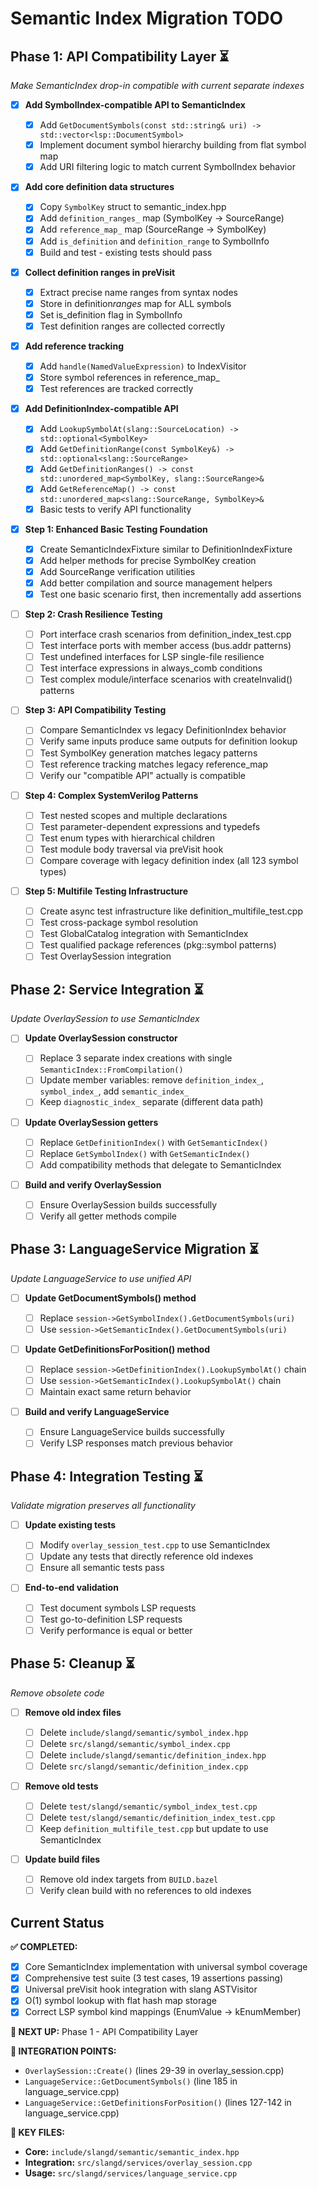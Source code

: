 # Semantic Index Migration TODO

## Phase 1: API Compatibility Layer ⏳

_Make SemanticIndex drop-in compatible with current separate indexes_

- [x] **Add SymbolIndex-compatible API to SemanticIndex**

  - [x] Add `GetDocumentSymbols(const std::string& uri) -> std::vector<lsp::DocumentSymbol>`
  - [x] Implement document symbol hierarchy building from flat symbol map
  - [x] Add URI filtering logic to match current SymbolIndex behavior

- [x] **Add core definition data structures**

  - [x] Copy `SymbolKey` struct to semantic_index.hpp
  - [x] Add `definition_ranges_` map (SymbolKey -> SourceRange)
  - [x] Add `reference_map_` map (SourceRange -> SymbolKey)
  - [x] Add `is_definition` and `definition_range` to SymbolInfo
  - [x] Build and test - existing tests should pass

- [x] **Collect definition ranges in preVisit**

  - [x] Extract precise name ranges from syntax nodes
  - [x] Store in definition*ranges* map for ALL symbols
  - [x] Set is_definition flag in SymbolInfo
  - [x] Test definition ranges are collected correctly

- [x] **Add reference tracking**

  - [x] Add `handle(NamedValueExpression)` to IndexVisitor
  - [x] Store symbol references in reference_map_
  - [x] Test references are tracked correctly

- [x] **Add DefinitionIndex-compatible API**

  - [x] Add `LookupSymbolAt(slang::SourceLocation) -> std::optional<SymbolKey>`
  - [x] Add `GetDefinitionRange(const SymbolKey&) -> std::optional<slang::SourceRange>`
  - [x] Add `GetDefinitionRanges() -> const std::unordered_map<SymbolKey, slang::SourceRange>&`
  - [x] Add `GetReferenceMap() -> const std::unordered_map<slang::SourceRange, SymbolKey>&`
  - [x] Basic tests to verify API functionality

- [x] **Step 1: Enhanced Basic Testing Foundation**
  - [x] Create SemanticIndexFixture similar to DefinitionIndexFixture
  - [x] Add helper methods for precise SymbolKey creation
  - [x] Add SourceRange verification utilities
  - [x] Add better compilation and source management helpers
  - [x] Test one basic scenario first, then incrementally add assertions

- [ ] **Step 2: Crash Resilience Testing**
  - [ ] Port interface crash scenarios from definition_index_test.cpp
  - [ ] Test interface ports with member access (bus.addr patterns)
  - [ ] Test undefined interfaces for LSP single-file resilience
  - [ ] Test interface expressions in always_comb conditions
  - [ ] Test complex module/interface scenarios with createInvalid() patterns

- [ ] **Step 3: API Compatibility Testing**
  - [ ] Compare SemanticIndex vs legacy DefinitionIndex behavior
  - [ ] Verify same inputs produce same outputs for definition lookup
  - [ ] Test SymbolKey generation matches legacy patterns
  - [ ] Test reference tracking matches legacy reference_map
  - [ ] Verify our "compatible API" actually is compatible

- [ ] **Step 4: Complex SystemVerilog Patterns**
  - [ ] Test nested scopes and multiple declarations
  - [ ] Test parameter-dependent expressions and typedefs
  - [ ] Test enum types with hierarchical children
  - [ ] Test module body traversal via preVisit hook
  - [ ] Compare coverage with legacy definition index (all 123 symbol types)

- [ ] **Step 5: Multifile Testing Infrastructure**
  - [ ] Create async test infrastructure like definition_multifile_test.cpp
  - [ ] Test cross-package symbol resolution
  - [ ] Test GlobalCatalog integration with SemanticIndex
  - [ ] Test qualified package references (pkg::symbol patterns)
  - [ ] Test OverlaySession integration

## Phase 2: Service Integration ⏳

_Update OverlaySession to use SemanticIndex_

- [ ] **Update OverlaySession constructor**

  - [ ] Replace 3 separate index creations with single `SemanticIndex::FromCompilation()`
  - [ ] Update member variables: remove `definition_index_`, `symbol_index_`, add `semantic_index_`
  - [ ] Keep `diagnostic_index_` separate (different data path)

- [ ] **Update OverlaySession getters**

  - [ ] Replace `GetDefinitionIndex()` with `GetSemanticIndex()`
  - [ ] Replace `GetSymbolIndex()` with `GetSemanticIndex()`
  - [ ] Add compatibility methods that delegate to SemanticIndex

- [ ] **Build and verify OverlaySession**
  - [ ] Ensure OverlaySession builds successfully
  - [ ] Verify all getter methods compile

## Phase 3: LanguageService Migration ⏳

_Update LanguageService to use unified API_

- [ ] **Update GetDocumentSymbols() method**

  - [ ] Replace `session->GetSymbolIndex().GetDocumentSymbols(uri)`
  - [ ] Use `session->GetSemanticIndex().GetDocumentSymbols(uri)`

- [ ] **Update GetDefinitionsForPosition() method**

  - [ ] Replace `session->GetDefinitionIndex().LookupSymbolAt()` chain
  - [ ] Use `session->GetSemanticIndex().LookupSymbolAt()` chain
  - [ ] Maintain exact same return behavior

- [ ] **Build and verify LanguageService**
  - [ ] Ensure LanguageService builds successfully
  - [ ] Verify LSP responses match previous behavior

## Phase 4: Integration Testing ⏳

_Validate migration preserves all functionality_

- [ ] **Update existing tests**

  - [ ] Modify `overlay_session_test.cpp` to use SemanticIndex
  - [ ] Update any tests that directly reference old indexes
  - [ ] Ensure all semantic tests pass

- [ ] **End-to-end validation**
  - [ ] Test document symbols LSP requests
  - [ ] Test go-to-definition LSP requests
  - [ ] Verify performance is equal or better

## Phase 5: Cleanup ⏳

_Remove obsolete code_

- [ ] **Remove old index files**

  - [ ] Delete `include/slangd/semantic/symbol_index.hpp`
  - [ ] Delete `src/slangd/semantic/symbol_index.cpp`
  - [ ] Delete `include/slangd/semantic/definition_index.hpp`
  - [ ] Delete `src/slangd/semantic/definition_index.cpp`

- [ ] **Remove old tests**

  - [ ] Delete `test/slangd/semantic/symbol_index_test.cpp`
  - [ ] Delete `test/slangd/semantic/definition_index_test.cpp`
  - [ ] Keep `definition_multifile_test.cpp` but update to use SemanticIndex

- [ ] **Update build files**
  - [ ] Remove old index targets from `BUILD.bazel`
  - [ ] Verify clean build with no references to old indexes

## Current Status

**✅ COMPLETED:**

- [x] Core SemanticIndex implementation with universal symbol coverage
- [x] Comprehensive test suite (3 test cases, 19 assertions passing)
- [x] Universal preVisit hook integration with slang ASTVisitor
- [x] O(1) symbol lookup with flat hash map storage
- [x] Correct LSP symbol kind mappings (EnumValue → kEnumMember)

**🎯 NEXT UP:** Phase 1 - API Compatibility Layer

**📍 INTEGRATION POINTS:**

- `OverlaySession::Create()` (lines 29-39 in overlay_session.cpp)
- `LanguageService::GetDocumentSymbols()` (line 185 in language_service.cpp)
- `LanguageService::GetDefinitionsForPosition()` (lines 127-142 in language_service.cpp)

**🔧 KEY FILES:**

- **Core:** `include/slangd/semantic/semantic_index.hpp`
- **Integration:** `src/slangd/services/overlay_session.cpp`
- **Usage:** `src/slangd/services/language_service.cpp`

